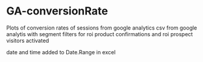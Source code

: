 GA-conversionRate
=================

Plots of conversion rates of sessions from google analytics
csv from google analytis with segment filters for roi product confirmations and roi prospect visitors activated

date and time added to Date.Range in excel
